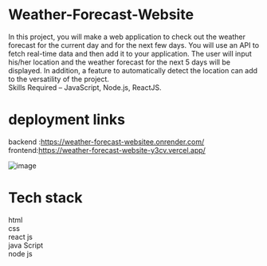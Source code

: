 # Weather-Forecast-Website


In this project, you will make a web application to check out the weather forecast for the current day and for the next few days. You will use an API to fetch real-time data and then add it to your application. The user will input his/her location and the weather forecast for the next 5 days will be displayed. In addition, a feature to automatically detect the location can add to the versatility of the project.
<br>
Skills Required – JavaScript, Node.js, ReactJS.

# deployment links

backend :https://weather-forecast-websitee.onrender.com/ <br>
frontend:https://weather-forecast-website-y3cv.vercel.app/



![image](https://github.com/cnaga342/Weather-Forecast-Website/assets/163227839/3e64c586-0424-4d6f-b032-3bbcdb808136)
# Tech stack
html<br>
css<br>
react js<br>
java Script<br>
node js

